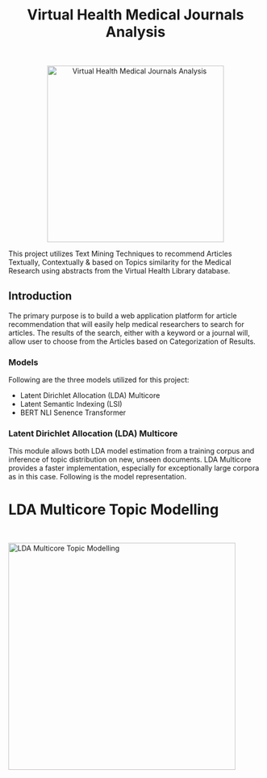 <h1 align="center"> Virtual Health Medical Journals Analysis </h1> <br>
<p align="center">
  <a href="http://clipart-library.com/clipart/kc8odg89i.htm">
    <img alt="Virtual Health Medical Journals Analysis" title="Virtual Health Medical Journals Analysis" src="http://clipart-library.com/images/kc8odg89i.jpg" width="350">
  </a>
</p>

This project utilizes Text Mining Techniques to recommend Articles Textually, Contextually & based on Topics similarity for the Medical Research using abstracts from the Virtual Health Library database.

## Introduction

The primary purpose is to build a web application platform for article recommendation that will easily help medical researchers to search for articles. The results of the search, either with a keyword or a journal will, allow user to choose from the Articles based on Categorization of Results.

### Models

Following are the three models utilized for this project:

* Latent Dirichlet Allocation (LDA) Multicore 
* Latent Semantic Indexing (LSI)
* BERT NLI Senence Transformer

### Latent Dirichlet Allocation (LDA) Multicore

This module allows both LDA model estimation from a training corpus and inference of topic distribution on new, unseen documents. LDA Multicore provides a faster implementation, especially for exceptionally large corpora as in this case. Following is the model representation.

<h1 align="left"> LDA Multicore Topic Modelling </h1> <br>
<p align="left">
  <a href="https://www.analyticsvidhya.com/blog/2021/06/part-2-topic-modeling-and-latent-dirichlet-allocation-lda-using-gensim-and-sklearn/">
    <img alt="LDA Multicore Topic Modelling" title="LDA Multicore Topic Modelling" src="https://www.researchgate.net/profile/Diego-Buenano-Fernandez/publication/339368709/figure/fig1/AS:860489982689280@1582168207260/Schematic-of-LDA-algorithm.png" width="450">
  </a>
</p>
